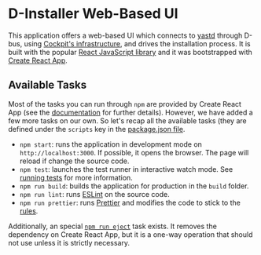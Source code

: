 # D-Installer Web-Based UI

This application offers a web-based UI which connects to [yastd](file:../yastd) through D-bus, using
[Cockpit's infrastructure](https://cockpit-project.org/guide/latest/api-base1.html), and drives the
installation process. It is built with the popular [React JavaScript library](https://reactjs.org/)
and it was bootstrapped with [Create React App](https://github.com/facebook/create-react-app).

## Available Tasks

Most of the tasks you can run through `npm` are provided by Create React App (see the
[documentation](https://create-react-app.dev/docs/available-scripts/) for further details). However,
we have added a few more tasks on our own. So let's recap all the available tasks (they are defined
under the `scripts` key in the [package.json file](./package.json).

* `npm start`: runs the application in development mode on `http://localhost:3000`. If possible, it
  opens the browser. The page will reload if change the source code.
* `npm test`: launches the test runner in interactive watch mode. See [running
  tests](https://create-react-app.dev/docs/running-tests) for more information.
* `npm run build`: builds the application for production in the `build` folder.
* `npm run lint`: runs [ESLint](https://eslint.org/) on the source code.
* `npm run prettier`: runs [Prettier](https://prettier.io/) and modifies the code to stick to the
  [rules](./.prettierrc).

Additionally, an special [`npm run
eject`](https://create-react-app.dev/docs/available-scripts/#npm-run-eject) task exists. It removes
the dependency on Create React App, but it is a one-way operation that should not use unless it is
strictly necessary.
